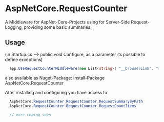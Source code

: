 # AspNetCore.RequestCounter
A Middleware for AspNet-Core-Projects using for Server-Side Request-Logging, providing some basic summaries.

## Usage
(in Startup.cs --> public void Configure, as a parameter its possible to define exceptions)

```csharp
  app.UseRequestCounterMiddleware(new List<string>{ "__browserLink", "robots", "serviceworker", "_blazor", "css", "js", "signalr" });
```

also available as Nuget-Package: Install-Package AspNetCore.RequestCounter


After installing and configuring you have access to 

```csharp
  AspNetCore.RequestCounter.RequestCounter.RequestSummaryByPath
  AspNetCore.RequestCounter.RequestCounter.RequestCountItems
 
  // more coming soon
  
```
